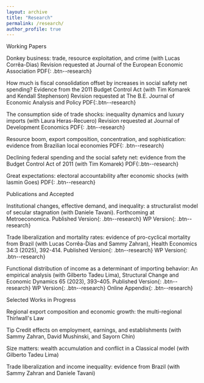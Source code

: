 ```yaml
---
layout: archive
title: "Research"
permalink: /research/
author_profile: true
---
```


Working Papers

Donkey business: trade, resource exploitation, and crime (with Lucas Corrêa-Dias) Revision requested at Journal of the European Economic Association PDF{: .btn--research}

How much is fiscal consolidation offset by increases in social safety net spending? Evidence from the 2011 Budget Control Act (with Tim Komarek and Kendall Stephenson) Revision requested at The B.E. Journal of Economic Analysis and Policy PDF{:.btn--research}

The consumption side of trade shocks: inequality dynamics and luxury imports (with Laura Heras-Recuero) Revision requested at Journal of Development Economics PDF{: .btn--research}

Resource boom, export composition, concentration, and sophistication: evidence from Brazilian local economies PDF{: .btn--research}

Declining federal spending and the social safety net: evidence from the Budget Control Act of 2011 (with Tim Komarek) PDF{:.btn--research}

Great expectations: electoral accountability after economic shocks (with Iasmin Goes) PDF{: .btn--research}

Publications and Accepted

Institutional changes, effective demand, and inequality: a structuralist model of secular stagnation (with Daniele Tavani). Forthcoming at Metroeconomica. Published Version{: .btn--research} WP Version{: .btn--research}

Trade liberalization and mortality rates: evidence of pro-cyclical mortality from Brazil (with Lucas Corrêa-Dias and Sammy Zahran), Health Economics 34:3 (2025), 392-414. Published Version{: .btn--research} WP Version{: .btn--research}

Functional distribution of income as a determinant of importing behavior: An empirical analysis (with Gilberto Tadeu Lima), Structural Change and Economic Dynamics 65 (2023), 393–405. Published Version{: .btn--research} WP Version{: .btn--research} Online Appendix{: .btn--research}

Selected Works in Progress

Regional export composition and economic growth: the multi-regional Thirlwall's Law

Tip Credit effects on employment, earnings, and establishments (with Sammy Zahran, David Mushinski, and Sayorn Chin)

Size matters: wealth accumulation and conflict in a Classical model (with Gilberto Tadeu Lima)

Trade liberalization and income inequality: evidence from Brazil (with Sammy Zahran and Daniele Tavani)
